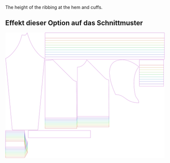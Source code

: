 
The height of the ribbing at the hem and cuffs.


## Effekt dieser Option auf das Schnittmuster
![This image shows the effect of this option by superimposing several variants that have a different value for this option](hugo_ribbingheight_sample.svg "Effect of this option on the pattern")
